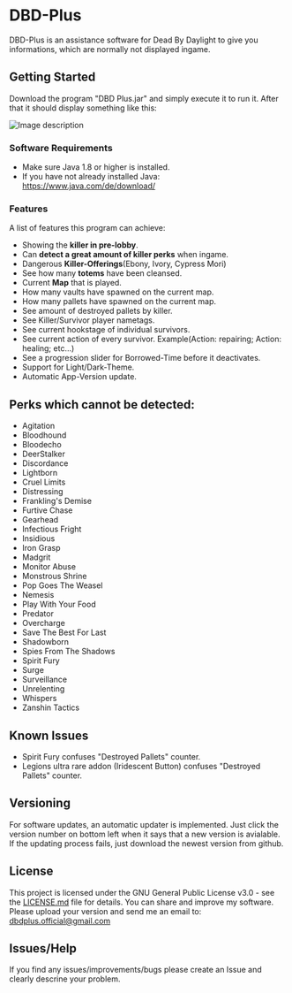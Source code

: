 # DBD-Plus

DBD-Plus is an assistance software for Dead By Daylight to give you informations, which are normally not displayed ingame.

## Getting Started

Download the program "DBD Plus.jar" and simply execute it to run it. After that it should display something like this:

![Image description](https://www.sperlich.at/assets/pictures/dbdplus_preview1.png)

### Software Requirements

- Make sure Java 1.8 or higher is installed.
- If you have not already installed Java: https://www.java.com/de/download/

### Features

A list of features this program can achieve:

- Showing the **killer in pre-lobby**.
- Can **detect a great amount of killer perks** when ingame.
- Dangerous **Killer-Offerings**(Ebony, Ivory, Cypress Mori)
- See how many **totems** have been cleansed.
- Current **Map** that is played.
- How many vaults have spawned on the current map.
- How many pallets have spawned on the current map.
- See amount of destroyed pallets by killer.
- See Killer/Survivor player nametags.
- See current hookstage of individual survivors.
- See current action of every survivor. Example(Action: repairing; Action: healing; etc...)
- See a progression slider for Borrowed-Time before it deactivates.
- Support for Light/Dark-Theme.
- Automatic App-Version update.

## Perks which cannot be detected:

- Agitation 
- Bloodhound
- Bloodecho
- DeerStalker
- Discordance
- Lightborn
- Cruel Limits
- Distressing 
- Frankling's Demise
- Furtive Chase
- Gearhead
- Infectious Fright
- Insidious
- Iron Grasp
- Madgrit
- Monitor Abuse
- Monstrous Shrine
- Pop Goes The Weasel
- Nemesis
- Play With Your Food
- Predator
- Overcharge
- Save The Best For Last
- Shadowborn
- Spies From The Shadows
- Spirit Fury
- Surge
- Surveillance
- Unrelenting
- Whispers
- Zanshin Tactics

## Known Issues

- Spirit Fury confuses "Destroyed Pallets" counter.
- Legions ultra rare addon (Iridescent Button) confuses "Destroyed Pallets" counter.

## Versioning

For software updates, an automatic updater is implemented. Just click the version number on bottom left when it says that a new version is avialable. If the updating process fails, just download the newest version from github.

## License

This project is licensed under the GNU General Public License v3.0 - see the [LICENSE.md](LICENSE.md) file for details.
You can share and improve my software. Please upload your version and send me an email to: dbdplus.official@gmail.com

## Issues/Help

If you find any issues/improvements/bugs please create an Issue and clearly descrine your problem.

